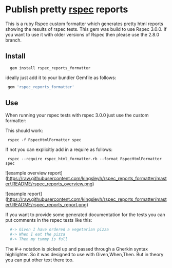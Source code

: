 # Publish pretty [rspec](http://rspec.info/) reports

This is a ruby Rspec custom formatter which generates pretty html reports showing the results of rspec tests. This gem was build to use Rspec 3.0.0. If you want to use it with older
versions of Rspec then please use the 2.8.0 branch.

## Install

```
  gem install rspec_reports_formatter
```

ideally just add it to your bundler Gemfile as follows:

```ruby
 gem 'rspec_reports_formatter'
```

## Use
When running your rspec tests with rspec 3.0.0 just use the custom formatter:

This should work:

```
 rspec -f RspecHtmlFormatter spec
```

If not you can explicitly add in a require as follows:

```
 rspec --require rspec_html_formatter.rb --format RspecHtmlFormatter spec
```

![example overview report]
(https://raw.githubusercontent.com/kingsleyh/rspec_reports_formatter/master/.README/rspec_reports_overview.png)

![example report]
(https://raw.githubusercontent.com/kingsleyh/rspec_reports_formatter/master/.README/rspec_reports_report.png)

If you want to provide some generated documentation for the tests you can put comments in the rspec tests like this:

```ruby
  #-> Given I have ordered a vegetarian pizza
  #-> When I eat the pizza
  #-> Then my tummy is full

```

The #-> notation is picked up and passed through a Gherkin syntax highlighter. So it was designed to use with Given,When,Then. But in theory you can put other text there too.
